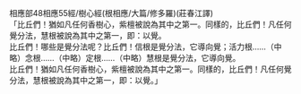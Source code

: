 相應部48相應55經/樹心經(根相應/大篇/修多羅)(莊春江譯)  
「比丘們！猶如凡任何香樹心，紫檀被說為其中之第一。同樣的，比丘們！凡任何覺分法，慧根被說為其中之第一，即：以覺。  
比丘們！哪些是覺分法呢？比丘們！信根是覺分法，它導向覺；活力根……（中略）念根……（中略）定根……（中略）慧根是覺分法，它導向覺。  
比丘們！猶如凡任何香樹心，紫檀被說為其中之第一。同樣的，比丘們！凡任何覺分法，慧根被說為其中之第一，即：以覺。」  
  
  
